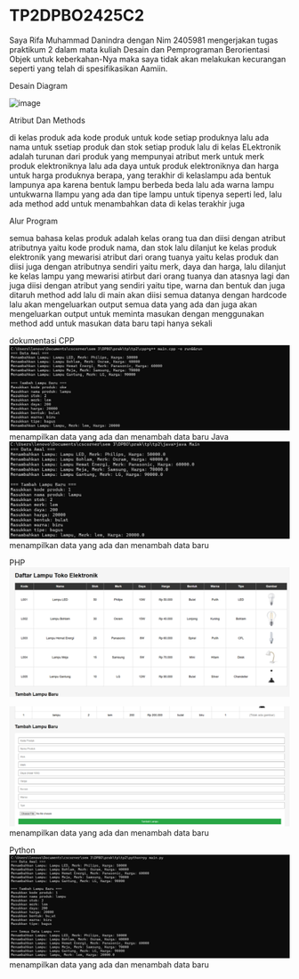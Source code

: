 # TP2DPBO2425C2

Saya Rifa Muhammad Danindra dengan Nim 2405981 mengerjakan tugas praktikum 2 dalam mata kuliah Desain dan Pemprograman Berorientasi Objek untuk keberkahan-Nya maka saya tidak akan melakukan kecurangan seperti yang telah di spesifikasikan Aamiin.


Desain Diagram

<img width="820" height="631" alt="image" src="https://github.com/user-attachments/assets/a01d02fb-1e4f-4aef-b123-8ba2d0feb3e0" />

Atribut Dan Methods

di kelas produk ada kode produk untuk kode setiap produknya lalu ada nama untuk ssetiap produk dan stok setiap produk lalu di kelas ELektronik adalah turunan dari produk yang mempunyai atribut merk untuk merk produk elektroniknya lalu ada daya untuk produk elektroniknya dan harga untuk harga produknya berapa, yang terakhir di kelaslampu ada bentuk lampunya apa karena bentuk lampu berbeda beda lalu ada warna lampu untukwarna llampu yang ada dan tipe lampu untuk tipenya seperti led, lalu ada method add untuk menambahkan data di kelas terakhir juga


Alur Program

semua bahasa
kelas produk adalah kelas orang tua dan diisi dengan atribut atributnya yaitu kode produk nama, dan stok lalu dilanjut ke kelas produk elektronik yang mewarisi atribut dari orang tuanya yaitu kelas produk dan diisi juga dengan atributnya sendiri yaitu merk, daya dan harga, lalu dilanjut ke kelas lampu yang mewarisi atirbut dari orang tuanya dan atasnya lagi dan juga diisi dengan atribut yang sendiri yaitu tipe, warna dan bentuk  dan juga ditaruh method add lalu di main akan diisi semua datanya dengan hardcode lalu akan mengeluarkan output semua data yang ada dan juga akan mengeluarkan output untuk meminta masukan dengan menggunakan method add untuk masukan data baru tapi hanya sekali 



dokumentasi
CPP
![Dokumentasi](cpp/dokumentasi/cpp.png)
menampilkan data yang ada dan menambah data baru
Java
![Dokumentasi](java/dokumentasi/java.png)
menampilkan data yang ada dan menambah data baru

PHP
![Dokumentasi](php/dokumentasi/php2.png)

![Dokumentasi](php/dokumentasi/php3.png)
menampilkan data yang ada dan menambah data baru

Python
![Dokumentasi](python/dokumentasi/python.png)
menampilkan data yang ada dan menambah data baru


